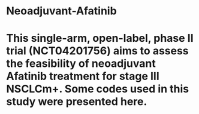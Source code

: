 # Neoadjuvant-Afatinib
# This single-arm, open-label, phase II trial (NCT04201756) aims to assess the feasibility of neoadjuvant Afatinib treatment for stage III NSCLCm+. Some codes used in this study were presented here.
